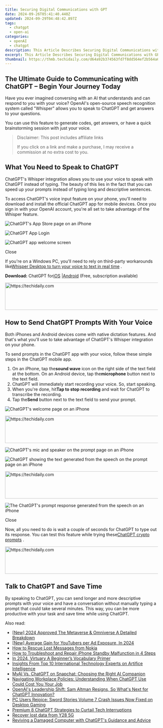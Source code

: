 ```yaml
---
title: Securing Digital Communications with GPT
date: 2024-09-26T05:41:40.440Z
updated: 2024-09-29T04:48:42.897Z
tags:
  - chatgpt
  - open-ai
categories:
  - openAI
  - chatgpt
description: This Article Describes Securing Digital Communications with GPT
excerpt: This Article Describes Securing Digital Communications with GPT
thumbnail: https://thmb.techidaily.com/d64a92b374563fd7f8dd564ef2b564a68a3b72b9d9892ee74121db7b4e7f60bc.jpg
---
```


## The Ultimate Guide to Communicating with ChatGPT – Begin Your Journey Today

 Have you ever imagined conversing with an AI that understands and can respond to you with your voice? OpenAI's open-source speech recognition system called "Whisper" allows you to speak to ChatGPT and get answers to your questions.

 You can use this feature to generate codes, get answers, or have a quick brainstorming session with just your voice.

>  Disclaimer: This post includes affiliate links
>
>  If you click on a link and make a purchase, I may receive a commission at no extra cost to you.
>

## What You Need to Speak to ChatGPT

 ChatGPT's Whisper integration allows you to use your voice to speak with ChatGPT instead of typing. The beauty of this lies in the fact that you can speed up your prompts instead of typing long and descriptive sentences.

 To access ChatGPT's voice input feature on your phone, you'll need to download and install the official ChatGPT app for mobile devices. Once you sign in with your OpenAI account, you're all set to take advantage of the Whisper feature.

![ChatGPT's App Store page on an iPhone](https://static1.makeuseofimages.com/wordpress/wp-content/uploads/2023/08/chatgpt-s-app-store-page-on-an-iphone.jpg)

![ChatGPT App Login](https://static1.makeuseofimages.com/wordpress/wp-content/uploads/2023/05/chatgpt-app-login.jpg)

![ChatGPT app welcome screen](https://static1.makeuseofimages.com/wordpress/wp-content/uploads/2023/05/chatgpt-app-welcome-screen.jpg)

Close

 If you're on a Windows PC, you'll need to rely on third-party workarounds like[Whisper Desktop to turn your voice to text in real time](https://www.makeuseof.com/windows-whisper-desktop-guide/) .

**Download:** ChatGPT for[iOS](http://apps.apple.com/app/openai-chatgpt/id6448311069) |[Android](https://www.anrdoezrs.net/links/7251228/type/dlg/sid/UUmuoUeUpU2029654/https://play.google.com/store/apps/details?id=com.openai.chatgpt&hl=en&gl=US) (Free, subscription available)

<!-- affiliate ads begin -->
<a href="https://appsumo.8odi.net/c/5597632/2082539/7443" target="_top" id="2082539">
  <img src="//a.impactradius-go.com/display-ad/7443-2082539" border="0" alt="https://techidaily.com" width="728" height="90"/>
</a>
<img height="0" width="0" src="https://appsumo.8odi.net/i/5597632/2082539/7443" style="position:absolute;visibility:hidden;" border="0" />
<!-- affiliate ads end -->

## How to Send ChatGPT Prompts With Your Voice

 Both iPhones and Android devices come with native dictation features. And that's what you'll use to take advantage of ChatGPT's Whisper integration on your phone.

 To send prompts in the ChatGPT app with your voice, follow these simple steps in the ChatGPT mobile app.

1. On an iPhone, tap the**sound wave** icon on the right side of the text field at the bottom. On an Android device, tap the**microphone** button next to the text field.
2. ChatGPT will immediately start recording your voice. So, start speaking.
3. When you're done, hit**Tap to stop recording** and wait for ChatGPT to transcribe the recording.
4. Tap the**Send** button next to the text field to send your prompt.

![ChatGPT's welcome page on an iPhone](https://static1.makeuseofimages.com/wordpress/wp-content/uploads/2023/09/img_4309.jpg)

<!-- affiliate ads begin -->
<a href="https://ephamedtechinc.pxf.io/c/5597632/2123512/26400" target="_top" id="2123512">
  <img src="//a.impactradius-go.com/display-ad/26400-2123512" border="0" alt="https://techidaily.com" width="728" height="90"/>
</a>
<img height="0" width="0" src="https://ephamedtechinc.pxf.io/i/5597632/2123512/26400" style="position:absolute;visibility:hidden;" border="0" />
<!-- affiliate ads end -->

![ChatGPT's mic and speaker on the prompt page on an iPhone](https://static1.makeuseofimages.com/wordpress/wp-content/uploads/2023/09/img_4311.jpg)

![ChatGPT showing the text generated from the speech on the prompt page on an iPhone](https://static1.makeuseofimages.com/wordpress/wp-content/uploads/2023/09/img_4313.jpg)

<!-- affiliate ads begin -->
<a href="https://appsumo.8odi.net/c/5597632/2068439/7443" target="_top" id="2068439">
  <img src="//a.impactradius-go.com/display-ad/7443-2068439" border="0" alt="https://techidaily.com" width="728" height="90"/>
</a>
<img height="0" width="0" src="https://appsumo.8odi.net/i/5597632/2068439/7443" style="position:absolute;visibility:hidden;" border="0" />
<!-- affiliate ads end -->

![The ChatGPT's prompt response generated from the speech on an iPhone](https://static1.makeuseofimages.com/wordpress/wp-content/uploads/2023/09/img_4314.jpg)

Close

 Now, all you need to do is wait a couple of seconds for ChatGPT to type out its response. You can test this feature while trying these[ChatGPT crypto prompts](https://www.makeuseof.com/the-best-chatgpt-crypto-prompts/) .

<!-- affiliate ads begin -->
<a href="https://unicoeye.pxf.io/c/5597632/2134233/18498" target="_top" id="2134233">
  <img src="//a.impactradius-go.com/display-ad/18498-2134233" border="0" alt="https://techidaily.com" width="728" height="90"/>
</a>
<img height="0" width="0" src="https://unicoeye.pxf.io/i/5597632/2134233/18498" style="position:absolute;visibility:hidden;" border="0" />
<!-- affiliate ads end -->

## Talk to ChatGPT and Save Time

 By speaking to ChatGPT, you can send longer and more descriptive prompts with your voice and have a conversation without manually typing a prompt that could take several minutes. This way, you can be more productive with your task and save time while using ChatGPT.

<ins class="adsbygoogle"
     style="display:block"
     data-ad-format="autorelaxed"
     data-ad-client="ca-pub-7571918770474297"
     data-ad-slot="1223367746"></ins>

<ins class="adsbygoogle"
     style="display:block"
     data-ad-client="ca-pub-7571918770474297"
     data-ad-slot="8358498916"
     data-ad-format="auto"
     data-full-width-responsive="true"></ins>

<span class="atpl-alsoreadstyle">Also read:</span>
<div><ul>
<li><a href="https://article-tips.techidaily.com/new-2024-approved-the-metaverse-and-omniverse-a-detailed-breakdown/"><u>[New] 2024 Approved The Metaverse & Omniverse A Detailed Breakdown</u></a></li>
<li><a href="https://facebook-record-videos.techidaily.com/new-average-gain-for-youtubers-per-ad-exposure-in-2024/"><u>[New] Average Gain for YouTubers per Ad Exposure, In 2024</u></a></li>
<li><a href="https://blog-min.techidaily.com/how-to-rescue-lost-messages-from-nokia-by-fonelab-android-recover-messages/"><u>How to Rescue Lost Messages from Nokia</u></a></li>
<li><a href="https://fox-that.techidaily.com/how-to-troubleshoot-and-repair-iphone-standby-malfunction-in-4-steps/"><u>How to Troubleshoot and Repair iPhone Standby Malfunction in 4 Steps</u></a></li>
<li><a href="https://article-knowledge.techidaily.com/in-2024-virtuary-a-beginners-vocabulary-primer/"><u>In 2024, Virtuary A Beginner’s Vocabulary Primer</u></a></li>
<li><a href="https://tech-hub.techidaily.com/insights-from-top-10-international-technology-experts-on-artifice-intelligence/"><u>Insights From Top 10 International Technology Experts on Artifice Intelligence</u></a></li>
<li><a href="https://tech-hub.techidaily.com/myai-vs-chatgpt-on-snapchat-choosing-the-right-ai-companion/"><u>MyAI Vs. ChatGPT on Snapchat: Choosing the Right AI Companion</u></a></li>
<li><a href="https://tech-hub.techidaily.com/navigating-workplace-policies-understanding-when-chatgpt-use-could-cost-you-your-job/"><u>Navigating Workplace Policies: Understanding When ChatGPT Use Could Cost You Your Job</u></a></li>
<li><a href="https://tech-hub.techidaily.com/openais-leadership-shift-sam-altman-resigns-so-whats-next-for-chatgpt-innovation/"><u>OpenAI's Leadership Shift: Sam Altman Resigns, So What's Next for ChatGPT Innovation?</u></a></li>
<li><a href="https://win-able.techidaily.com/pc-users-rejoice-sword-stories-volume-7-crash-issues-now-fixed-on-desktop-gaming/"><u>PC Users Rejoice: Sword Stories Volume 7 Crash Issues Now Fixed on Desktop Gaming</u></a></li>
<li><a href="https://tech-hub.techidaily.com/premium-8-chatgpt-strategies-to-curtail-tech-interruptions/"><u>Premium 8 ChatGPT Strategies to Curtail Tech Interruptions</u></a></li>
<li><a href="https://review-topics.techidaily.com/recover-lost-data-from-y28-5g-by-fonelab-android-recover-data/"><u>Recover lost data from Y28 5G</u></a></li>
<li><a href="https://tech-hub.techidaily.com/reviving-a-damaged-computer-with-chatgpts-guidance-and-advice/"><u>Reviving a Damaged Computer with ChatGPT's Guidance and Advice</u></a></li>
</ul></div>

